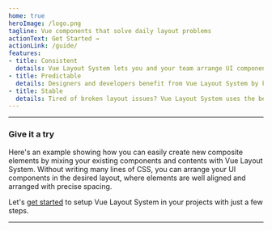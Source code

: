 ```yaml
---
home: true
heroImage: /logo.png
tagline: Vue components that solve daily layout problems
actionText: Get Started →
actionLink: /guide/
features:
- title: Consistent
  details: Vue Layout System lets you and your team arrange UI components in a consistent way. Developers work more efficiently by saving much time tackling CSS challenges for different layout problems in multiple ways.
- title: Predictable
  details: Designers and developers benefit from Vue Layout System by knowing how the others comprehend layout concepts in the same way. You can collaborate efficiently without discussing the details of HTML and CSS.
- title: Stable
  details: Tired of broken layout issues? Vue Layout System uses the best practices for solving layout problems. It separates the concerns of layout, keeping your UI elements aligned and precise-positioned across browsers.
---
```


---

### Give it a try

Here's an example showing how you can easily create new composite elements by mixing your existing components and contents with Vue Layout System. Without writing many lines of CSS, you can arrange your UI components in the desired layout, where elements are well aligned and arranged with precise spacing.

<Doc-HomepageDemoDoc />

Let's [get started](/guide/) to setup Vue Layout System in your projects with just a few steps.

---

<Footer />
